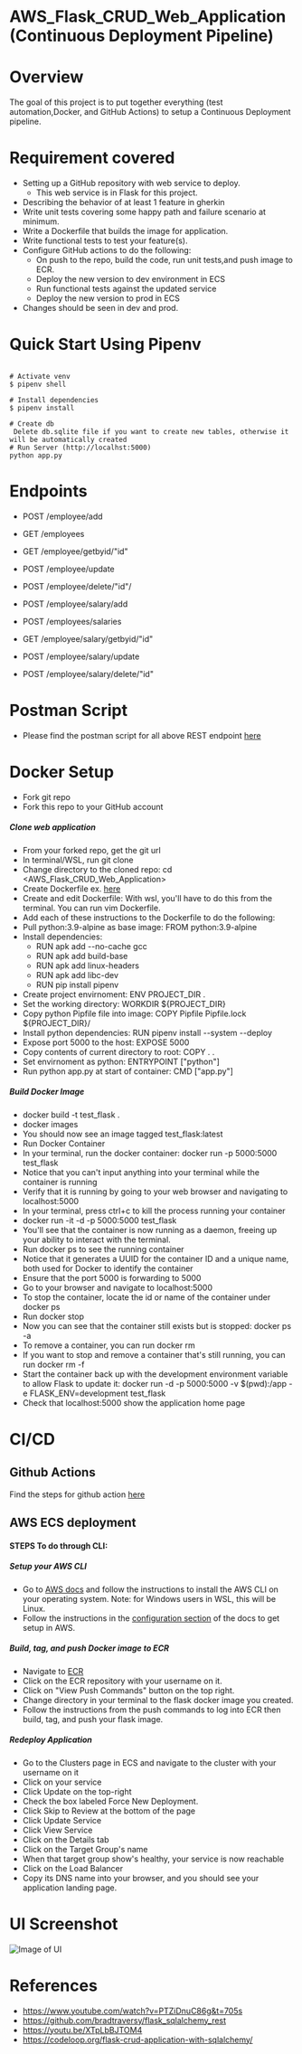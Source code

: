 # AWS_Flask_CRUD_Web_Application (Continuous Deployment Pipeline)


# Overview
 The goal of this project is to put together everything (test automation,Docker, and GitHub Actions) to setup a Continuous Deployment pipeline.
 
# Requirement covered
  * Setting up a GitHub repository with web service to deploy.
       * This web service is in Flask for this project.
  * Describing the behavior of at least 1 feature in gherkin
  * Write unit tests covering some happy path and failure scenario at minimum.
  * Write a Dockerfile that builds the image for application.
  * Write functional tests to test your feature(s).
  * Configure GitHub actions to do the following:
     * On push to the repo, build the code, run unit tests,and push image to ECR.
     * Deploy the new version to dev environment in ECS
     * Run functional tests against the updated service
     * Deploy the new version to prod in ECS
  * Changes should be seen in dev and prod.


# Quick Start Using Pipenv

```

# Activate venv
$ pipenv shell

# Install dependencies
$ pipenv install

# Create db
 Delete db.sqlite file if you want to create new tables, otherwise it will be automatically created
# Run Server (http://localhst:5000)
python app.py
```
# Endpoints
  * POST  /employee/add
  * GET   /employees
  * GET   /employee/getbyid/"id"
  * POST  /employee/update
  
  * POST  /employee/delete/"id"/
  * POST  /employee/salary/add
  * POST  /employees/salaries
  * GET   /employee/salary/getbyid/"id"
  * POST  /employee/salary/update
  * POST  /employee/salary/delete/"id"

# Postman Script
- Please find the postman script for all above REST endpoint [here](https://github.com/nilaynarlawar/AWS_Flask_CRUD_Web_Application/blob/main/Flask-AWS-Project.postman_collection.json)

# Docker Setup
* Fork git repo
* Fork this repo to your GitHub account

##### Clone web application
* From your forked repo, get the git url
* In terminal/WSL, run git clone <your git url>
* Change directory to the cloned repo: cd <AWS_Flask_CRUD_Web_Application>
* Create Dockerfile ex. [here](https://github.com/nilaynarlawar/AWS_Flask_CRUD_Web_Application/blob/main/Dockerfile)
* Create and edit Dockerfile: With wsl, you'll have to do this from the terminal. You can run vim Dockerfile.
* Add each of these instructions to the Dockerfile to do the following:
* Pull python:3.9-alpine as base image: FROM python:3.9-alpine
* Install dependencies: 
   * RUN apk add --no-cache gcc
   * RUN apk add build-base
   * RUN apk add linux-headers
   * RUN apk add libc-dev
   * RUN pip install pipenv
* Create project envirnoment:  ENV PROJECT_DIR .
* Set the working directory: WORKDIR ${PROJECT_DIR}
* Copy python Pipfile file into image: COPY Pipfile Pipfile.lock ${PROJECT_DIR}/
* Install python dependencies: RUN pipenv install --system --deploy
* Expose port 5000 to the host: EXPOSE 5000
* Copy contents of current directory to root: COPY . .
* Set envirnoment as python:  ENTRYPOINT ["python"]
* Run python app.py at start of container: CMD ["app.py"]

##### Build Docker Image
* docker build -t test_flask .
* docker images
* You should now see an image tagged test_flask:latest
* Run Docker Container
* In your terminal, run the docker container: docker run -p 5000:5000 test_flask
* Notice that you can't input anything into your terminal while the container is running
* Verify that it is running by going to your web browser and navigating to localhost:5000
* In your terminal, press ctrl+c to kill the process running your container
* docker run -it -d -p 5000:5000 test_flask
* You'll see that the container is now running as a daemon, freeing up your ability to interact with the terminal.
* Run docker ps to see the running container
* Notice that it generates a UUID for the container ID and a unique name, both used for Docker to identify the container
* Ensure that the port 5000 is forwarding to 5000
* Go to your browser and navigate to localhost:5000
* To stop the container, locate the id or name of the container under docker ps
* Run docker stop <container id or name>
* Now you can see that the container still exists but is stopped: docker ps -a
* To remove a container, you can run docker rm
* If you want to stop and remove a container that's still running, you can run docker rm -f <name or id of container>
* Start the container back up with the development environment variable to allow Flask to update it: docker run -d -p 5000:5000 -v $(pwd):/app -e FLASK_ENV=development test_flask
* Check that localhost:5000 show the application home page

# CI/CD

## Github Actions
Find the steps for github action [here](https://github.com/nilaynarlawar/AWS_Flask_CRUD_Web_Application/blob/main/.github/workflows/aws.yml)

## AWS ECS deployment

#### STEPS To do through CLI:
##### Setup your AWS CLI
* Go to [AWS docs](https://docs.aws.amazon.com/cli/latest/userguide/cli-chap-install.html) and follow the instructions to install the AWS CLI on your operating system. Note: for Windows users in WSL, this will  be Linux.
* Follow the instructions in the [configuration section](https://docs.aws.amazon.com/cli/latest/userguide/cli-configure-quickstart.html) of the docs to get setup in AWS.

##### Build, tag, and push Docker image to ECR
* Navigate to [ECR](https://us-west-2.console.aws.amazon.com/ecr/repositories?region=us-west-2)
* Click on the ECR repository with your username on it.
* Click on "View Push Commands" button on the top right.
* Change directory in your terminal to the flask docker image you created.
* Follow the instructions from the push commands to log into ECR then build, tag, and push your flask image.
##### Redeploy Application
* Go to the Clusters page in ECS and navigate to the cluster with your username on it
* Click on your service
* Click Update on the top-right
* Check the box labeled Force New Deployment.
* Click Skip to Review at the bottom of the page
* Click Update Service
* Click View Service
* Click on the Details tab
* Click on the Target Group's name
* When that target group show's healthy, your service is now reachable
* Click on the Load Balancer
* Copy its DNS name into your browser, and you should see your application landing page.

# UI Screenshot

![Image of UI](https://github.com/nilaynarlawar/AWS_Flask_CRUD_Web_Application/blob/main/UI%20Screenshot.png)

# References
  * https://www.youtube.com/watch?v=PTZiDnuC86g&t=705s
  * https://github.com/bradtraversy/flask_sqlalchemy_rest
  * https://youtu.be/XTpLbBJTOM4
  * https://codeloop.org/flask-crud-application-with-sqlalchemy/

